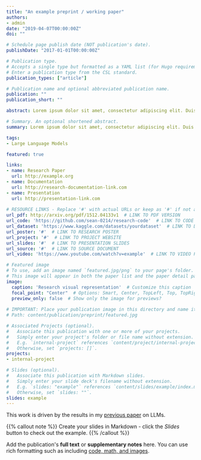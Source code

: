```yaml
---
title: "An example preprint / working paper"
authors:
- admin
date: "2019-04-07T00:00:00Z"
doi: ""

# Schedule page publish date (NOT publication's date).
publishDate: "2017-01-01T00:00:00Z"

# Publication type.
# Accepts a single type but formatted as a YAML list (for Hugo requirements).
# Enter a publication type from the CSL standard.
publication_types: ["article"]

# Publication name and optional abbreviated publication name.
publication: ""
publication_short: ""

abstract: Lorem ipsum dolor sit amet, consectetur adipiscing elit. Duis posuere tellus ac convallis placerat. Proin tincidunt magna sed ex sollicitudin condimentum. Sed ac faucibus dolor, scelerisque sollicitudin nisi. Cras purus urna, suscipit quis sapien eu, pulvinar tempor diam. Quisque risus orci, mollis id ante sit amet, gravida egestas nisl. Sed ac tempus magna. Proin in dui enim. Donec condimentum, sem id dapibus fringilla, tellus enim condimentum arcu, nec volutpat est felis vel metus. Vestibulum sit amet erat at nulla eleifend gravida.

# Summary. An optional shortened abstract.
summary: Lorem ipsum dolor sit amet, consectetur adipiscing elit. Duis posuere tellus ac convallis placerat. Proin tincidunt magna sed ex sollicitudin condimentum.

tags:
- Large Language Models

featured: true

links:
- name: Research Paper
  url: http://example.org
- name: Documentation
  url: http://research-documentation-link.com
- name: Presentation
  url: http://presentation-link.com
  
# RESOURCE LINKS - Replace '#' with actual URLs or keep as '#' if not applicable
url_pdf: http://arxiv.org/pdf/1512.04133v1  # LINK TO PDF VERSION
url_code: 'https://github.com/sean-0214/research-code'  # LINK TO CODE REPOSITORY
url_dataset: 'https://www.kaggle.com/datasets/yourdataset'  # LINK TO DATASET
url_poster: '#'  # LINK TO RESEARCH POSTER
url_project: '#'  # LINK TO PROJECT WEBSITE
url_slides: '#'  # LINK TO PRESENTATION SLIDES
url_source: '#'  # LINK TO SOURCE DOCUMENT
url_video: 'https://www.youtube.com/watch?v=example'  # LINK TO VIDEO PRESENTATION

# Featured image
# To use, add an image named `featured.jpg/png` to your page's folder.
# This image will appear in both the paper list and the paper detail page.
image:
  caption: 'Research visual representation'  # Customize this caption
  focal_point: "Center"  # Options: Smart, Center, TopLeft, Top, TopRight, Left, Right, BottomLeft, Bottom, BottomRight
  preview_only: false  # Show only the image for previews?
  
# IMPORTANT: Place your publication image in this directory and name it 'featured.jpg' or 'featured.png'
# Path: content/publication/preprint/featured.jpg

# Associated Projects (optional).
#   Associate this publication with one or more of your projects.
#   Simply enter your project's folder or file name without extension.
#   E.g. `internal-project` references `content/project/internal-project/index.md`.
#   Otherwise, set `projects: []`.
projects:
- internal-project

# Slides (optional).
#   Associate this publication with Markdown slides.
#   Simply enter your slide deck's filename without extension.
#   E.g. `slides: "example"` references `content/slides/example/index.md`.
#   Otherwise, set `slides: ""`.
slides: example
---
```


This work is driven by the results in my [previous paper](/publication/conference-paper/) on LLMs.

{{% callout note %}}
Create your slides in Markdown - click the *Slides* button to check out the example.
{{% /callout %}}

Add the publication's **full text** or **supplementary notes** here. You can use rich formatting such as including [code, math, and images](https://docs.hugoblox.com/content/writing-markdown-latex/).
